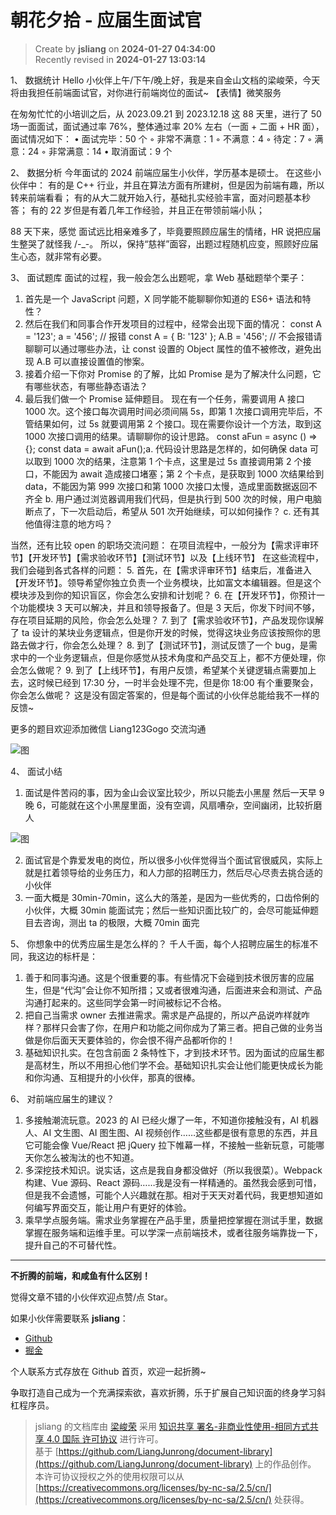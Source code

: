 朝花夕拾 - 应届生面试官
===

> Create by **jsliang** on **2024-01-27 04:34:00**  
> Recently revised in **2024-01-27 13:03:14**

1、 数据统计
Hello 小伙伴上午/下午/晚上好，我是来自金山文档的梁峻荣，今天将由我担任前端面试官，对你进行前端岗位的面试~
【表情】微笑服务

在匆匆忙忙的小培训之后，从 2023.09.21 到 2023.12.18 这 88 天里，进行了 50 场一面面试，面试通过率 76%，整体通过率 20% 左右（一面 + 二面 + HR 面），面试情况如下：
• 面试完毕：50 个
    ◦ 非常不满意：1
    ◦ 不满意：4
    ◦ 待定：7
    ◦ 满意：24
    ◦ 非常满意：14
• 取消面试：9 个

2、 数据分析
今年面试的 2024 前端应届生小伙伴，学历基本是硕士。
在这些小伙伴中：
有的是 C++ 行业，并且在算法方面有所建树，但是因为前端有趣，所以转来前端看看；
有的从大二就开始入行，基础扎实经验丰富，面对问题基本秒答；
有的 22 岁但是有着几年工作经验，并且正在带领前端小队；

88 天下来，感觉 面试远比相亲难多了，毕竟要照顾应届生的情绪，HR 说把应届生整哭了就怪我 /-_-。
所以，保持“慈祥”面容，出题过程随机应变，照顾好应届生心态，就非常有必要。

3、 面试题库
面试的过程，我一般会怎么出题呢，拿 Web 基础题举个栗子：
1. 首先是一个 JavaScript 问题，X 同学能不能聊聊你知道的 ES6+ 语法和特性？
2. 然后在我们和同事合作开发项目的过程中，经常会出现下面的情况：
const A = '123'; a = '456'; // 报错
const A = { B: '123' }; A.B = '456'; // 不会报错请聊聊可以通过哪些办法，让 const 设置的 Object 属性的值不被修改，避免出现 A.B 可以直接设置值的惨案。
3. 接着介绍一下你对 Promise 的了解，比如 Promise 是为了解决什么问题，它有哪些状态，有哪些静态语法？
4. 最后我们做一个 Promise 延伸题目。
现在有一个任务，需要调用 A 接口 1000 次。这个接口每次调用时间必须间隔 5s，即第 1 次接口调用完毕后，不管结果如何，过 5s 就要调用第 2 个接口。现在需要你设计一个方法，取到这 1000 次接口调用的结果。请聊聊你的设计思路。
const aFun = async () => {};
const data = await aFun();a. 代码设计思路是怎样的，如何确保 data  可以取到 1000 次的结果，注意第 1 个卡点，这里是过 5s 直接调用第 2 个接口，不能因为 await 造成接口堵塞；第 2 个卡点，是获取到 1000 次结果给到 data，不能因为第 999 次接口和第 1000 次接口太慢，造成里面数据返回不齐全
b. 用户通过浏览器调用我们代码，但是执行到 500 次的时候，用户电脑断点了，下一次启动后，希望从 501 次开始继续，可以如何操作？
c. 还有其他值得注意的地方吗？

当然，还有比较 open 的职场交流问题：
在项目流程中，一般分为【需求评审环节】【开发环节】【需求验收环节】【测试环节】以及【上线环节】
在这些流程中，我们会碰到各式各样的问题：
5. 首先，在【需求评审环节】结束后，准备进入【开发环节】。领导希望你独立负责一个业务模块，比如富文本编辑器。但是这个模块涉及到你的知识盲区，你会怎么安排和计划呢？
6. 在【开发环节】，你预计一个功能模块 3 天可以解决，并且和领导报备了。但是 3 天后，你发下时间不够，存在项目延期的风险，你会怎么处理？
7. 到了【需求验收环节】，产品发现你误解了 ta 设计的某块业务逻辑点，但是你开发的时候，觉得这块业务应该按照你的思路去做才行，你会怎么处理？
8. 到了【测试环节】，测试反馈了一个 bug，是需求中的一个业务逻辑点，但是你感觉从技术角度和产品交互上，都不方便处理，你会怎么做呢？
9. 到了【上线环节】，有用户反馈，希望某个关键逻辑点需要加上去，这时候已经到 17:30 分，一时半会处理不完，但是你 18:00 有个重要聚会，你会怎么做呢？
这是没有固定答案的，但是每个面试的小伙伴总能给我不一样的反馈~

更多的题目欢迎添加微信 Liang123Gogo 交流沟通

![图](./img/01-26-01.png)

4、 面试小结
1. 面试是件苦闷的事，因为金山会议室比较少，所以只能去小黑屋
然后一天早 9 晚 6，可能就在这个小黑屋里面，没有空调，风扇嘈杂，空间幽闭，比较折磨人

![图](./img/02-26-02.jpeg)

2. 面试官是个靠爱发电的岗位，所以很多小伙伴觉得当个面试官很威风，实际上就是扛着领导给的业务压力，和人力部的招聘压力，然后尽心尽责去挑合适的小伙伴
3. 一面大概是 30min-70min，这么大的落差，是因为一些优秀的，口齿伶俐的小伙伴，大概 30min 能面试完；然后一些知识面比较广的，会尽可能延伸题目去咨询，测出 ta 的极限，大概 70min 面完

5、 你想象中的优秀应届生是怎么样的？
千人千面，每个人招聘应届生的标准不同，我这边的标杆是：
1. 善于和同事沟通。这是个很重要的事。有些情况下会碰到技术很厉害的应届生，但是“代沟”会让你不知所措；又或者很难沟通，后面进来会和测试、产品沟通打起来的。这些同学会第一时间被标记不合格。
2. 把自己当需求 owner 去推进需求。需求是产品提的，所以产品说咋样就咋样？那样只会害了你，在用户和功能之间你成为了第三者。把自己做的业务当做是你后面天天要体验的，你会恨不得产品都听你的！
3. 基础知识扎实。在包含前面 2 条特性下，才到技术环节。因为面试的应届生都是高材生，所以不用担心他们学不会。基础知识扎实会让他们能更快成长为能和你沟通、互相提升的小伙伴，那真的很棒。

6、 对前端应届生的建议？
1. 多接触潮流玩意。2023 的 AI 已经火爆了一年，不知道你接触没有，AI 机器人、AI 文生图、AI 图生图、AI 视频创作……这些都是很有意思的东西，并且它可能会像 Vue/React 把 jQuery 拉下帷幕一样，不接触一些新玩意，可能哪天你怎么被淘汰的也不知道。
2. 多深挖技术知识。说实话，这点是我自身都没做好（所以我很菜）。Webpack 构建、Vue 源码、React 源码……我是没有一样精通的。虽然我会感到可惜，但是我不会遗憾，可能个人兴趣就在那。相对于天天对着代码，我更想知道如何编写界面交互，能让用户有更好的体验。
3. 乘早学点服务端。需求业务掌握在产品手里，质量把控掌握在测试手里，数据掌握在服务端和运维手里。可以学深一点前端技术，或者往服务端靠拢一下，提升自己的不可替代性。

---

**不折腾的前端，和咸鱼有什么区别！**

觉得文章不错的小伙伴欢迎点赞/点 Star。

如果小伙伴需要联系 **jsliang**：

* [Github](https://github.com/LiangJunrong/document-library)
* [掘金](https://juejin.im/user/3403743728515246)

个人联系方式存放在 Github 首页，欢迎一起折腾~

争取打造自己成为一个充满探索欲，喜欢折腾，乐于扩展自己知识面的终身学习斜杠程序员。

> jsliang 的文档库由 [梁峻荣](https://github.com/LiangJunrong) 采用 [知识共享 署名-非商业性使用-相同方式共享 4.0 国际 许可协议](http://creativecommons.org/licenses/by-nc-sa/4.0/) 进行许可。<br/>基于 [https://github.com/LiangJunrong/document-library](https://github.com/LiangJunrong/document-library) 上的作品创作。<br/>本许可协议授权之外的使用权限可以从 [https://creativecommons.org/licenses/by-nc-sa/2.5/cn/](https://creativecommons.org/licenses/by-nc-sa/2.5/cn/) 处获得。
